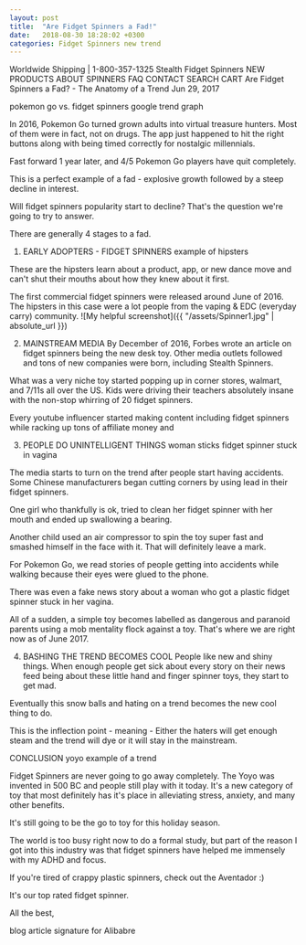 ```yaml
---
layout: post
title:  "Are Fidget Spinners a Fad!"
date:   2018-08-30 18:28:02 +0300
categories: Fidget Spinners new trend
---
```

Worldwide Shipping | 1-800-357-1325
Stealth Fidget Spinners
NEW PRODUCTS  ABOUT  SPINNERS  FAQ  CONTACT  SEARCH  CART
Are Fidget Spinners a Fad? - The Anatomy of a Trend
Jun 29, 2017

pokemon go vs. fidget spinners google trend graph

In 2016, Pokemon Go turned grown adults into virtual treasure hunters. Most of them were in fact, not on drugs. The app just happened to hit the right buttons along with being timed correctly for nostalgic millennials.

Fast forward 1 year later, and 4/5 Pokemon Go players have quit completely.

This is a perfect example of a fad - explosive growth followed by a steep decline in interest.

Will fidget spinners popularity start to decline? That's the question we're going to try to answer.

There are generally 4 stages to a fad.

1. EARLY ADOPTERS - FIDGET SPINNERS
example of hipsters

These are the hipsters learn about a product, app, or new dance move and can't shut their mouths about how they knew about it first.

The first commercial fidget spinners were released around June of 2016. The hipsters in this case were a lot people from the vaping & EDC (everyday carry) community.
![My helpful screenshot]({{ "/assets/Spinner1.jpg" | absolute_url }})
 

2. MAINSTREAM MEDIA
By December of 2016, Forbes wrote an article on fidget spinners being the new desk toy. Other media outlets followed and tons of new companies were born, including Stealth Spinners.

What was a very niche toy started popping up in corner stores, walmart, and 7/11s all over the US. Kids were driving their teachers absolutely insane with the non-stop whirring of 20 fidget spinners. 

Every youtube influencer started making content including fidget spinners while racking up tons of affiliate money and 

3. PEOPLE DO UNINTELLIGENT THINGS
woman sticks fidget spinner stuck in vagina

The media starts to turn on the trend after people start having accidents. Some Chinese manufacturers began cutting corners by using lead in their fidget spinners.

One girl who thankfully is ok, tried to clean her fidget spinner with her mouth and ended up swallowing a bearing.

Another child used an air compressor to spin the toy super fast and smashed himself in the face with it. That will definitely leave a mark.

For Pokemon Go, we read stories of people getting into accidents while walking because their eyes were glued to the phone.

There was even a fake news story about a woman who got a plastic fidget spinner stuck in her vagina.

All of a sudden, a simple toy becomes labelled as dangerous and paranoid parents using a mob mentality flock against a toy. That's where we are right now as of June 2017.

4. BASHING THE TREND BECOMES COOL
People like new and shiny things. When enough people get sick about every story on their news feed being about these little hand and finger spinner toys, they start to get mad.

Eventually this snow balls and hating on a trend becomes the new cool thing to do.

This is the inflection point - meaning - Either the haters will get enough steam and the trend will dye or it will stay in the mainstream.

CONCLUSION
yoyo example of a trend

Fidget Spinners are never going to go away completely. The Yoyo was invented in 500 BC and people still play with it today. It's a new category of toy that most definitely has it's place in alleviating stress, anxiety, and many other benefits.

It's still going to be the go to toy for this holiday season.

The world is too busy right now to do a formal study, but part of the reason I got into this industry was that fidget spinners have helped me immensely with my ADHD and focus.

If you're tired of crappy plastic spinners, check out the Aventador :)

It's our top rated fidget spinner.

All the best,

blog article signature for Alibabre



